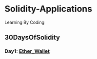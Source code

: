 # Solidity-Applications
Learning By Coding

## 30DaysOfSolidity

### Day1: [Ether_Wallet](https://github.com/Abhinav-Giri/Solidity-Applications/blob/main/Ether_Wallet)
